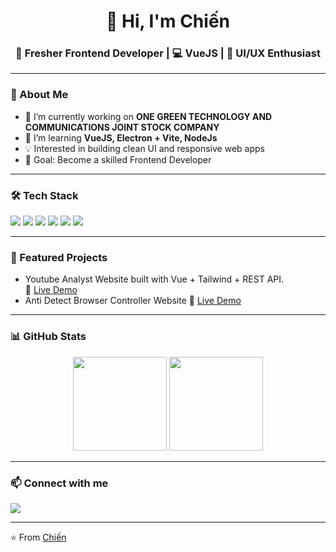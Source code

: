 <h1 align="center">👋 Hi, I'm Chiến</h1>
<h3 align="center">🚀 Fresher Frontend Developer | 💻 VueJS | 🎨 UI/UX Enthusiast</h3>

---

### 🌱 About Me
- 🔭 I’m currently working on **ONE GREEN TECHNOLOGY AND COMMUNICATIONS JOINT STOCK COMPANY**
- 🌱 I’m learning **VueJS, Electron + Vite, NodeJs**
- 💡 Interested in building clean UI and responsive web apps
- 🎯 Goal: Become a skilled Frontend Developer

---

### 🛠️ Tech Stack
<p>
  <img src="https://img.shields.io/badge/HTML5-E34F26?style=for-the-badge&logo=html5&logoColor=white" />
  <img src="https://img.shields.io/badge/CSS3-1572B6?style=for-the-badge&logo=css3&logoColor=white" />
  <img src="https://img.shields.io/badge/JavaScript-323330?style=for-the-badge&logo=javascript&logoColor=F7DF1E" />
  <img src="https://img.shields.io/badge/React-20232A?style=for-the-badge&logo=react&logoColor=61DAFB" />
  <img src="https://img.shields.io/badge/TailwindCSS-38B2AC?style=for-the-badge&logo=tailwind-css&logoColor=white" />
  <img src="https://img.shields.io/badge/Git-F05032?style=for-the-badge&logo=git&logoColor=white" />
</p>

---

### 🌟 Featured Projects
- Youtube Analyst Website built with Vue + Tailwind + REST API.  
   🔗 [Live Demo](https://youtube.onegreen.cloud/)
- Anti Detect Browser Controller Website
 🔗 [Live Demo](https://provider.onegreen.cloud/)
---

### 📊 GitHub Stats
<p align="center">
  <img src="https://github-readme-stats.vercel.app/api?username=ChienHayCuoi&show_icons=true&theme=radical" height="150" />
  <img src="https://github-readme-stats.vercel.app/api/top-langs/?username=ChienHayCuoi&layout=compact&theme=radical" height="150" />
</p>

---

### 📫 Connect with me
<p>
  <a href="mailto:iampdc2003@gmail.com"><img src="https://img.shields.io/badge/Gmail-D14836?style=for-the-badge&logo=gmail&logoColor=white" /></a>
</p>

---

⭐️ From [Chiến](https://github.com/ChienHayCuoi)

